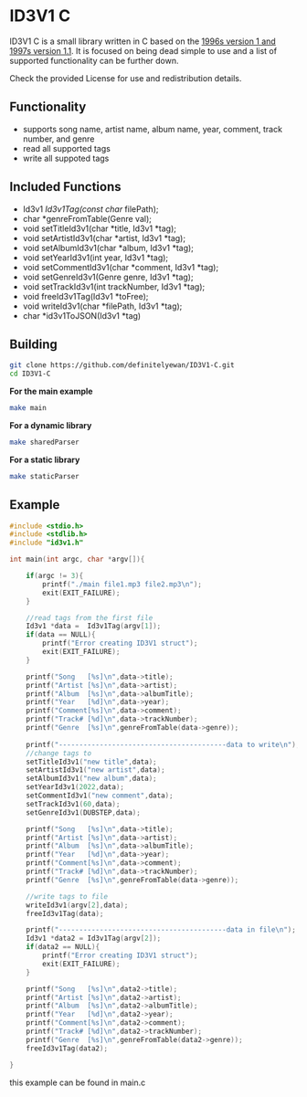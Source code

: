 # ID3V1 C
ID3V1 C is a small library written in C based on the [1996s version 1 and 1997s version 1.1](https://id3.org/ID3v1). It is focused on being dead simple to use and a list of supported functionality can be further down.

Check the provided License for use and redistribution details.

## Functionality
- supports song name, artist name, album name, year, comment, track number, and genre
- read all supported tags
- write all suppoted tags

## Included Functions
- Id3v1 *Id3v1Tag(const char* filePath);
- char *genreFromTable(Genre val);
- void setTitleId3v1(char *title, Id3v1 *tag);
- void setArtistId3v1(char *artist, Id3v1 *tag);
- void setAlbumId3v1(char *album, Id3v1 *tag);
- void setYearId3v1(int year, Id3v1 *tag);
- void setCommentId3v1(char *comment, Id3v1 *tag);
- void setGenreId3v1(Genre genre, Id3v1 *tag);
- void setTrackId3v1(int trackNumber, Id3v1 *tag);
- void freeId3v1Tag(Id3v1 *toFree);
- void writeId3v1(char *filePath, Id3v1 *tag);
- char *id3v1ToJSON(Id3v1 *tag)

## Building 

```bash
git clone https://github.com/definitelyewan/ID3V1-C.git
cd ID3V1-C
```
**For the main example**
```bash
make main
```
**For a dynamic library**
```bash
make sharedParser
```
**For a static library**
```bash
make staticParser
```
## Example
```C
#include <stdio.h>
#include <stdlib.h>
#include "id3v1.h"

int main(int argc, char *argv[]){

    if(argc != 3){
        printf("./main file1.mp3 file2.mp3\n");
        exit(EXIT_FAILURE);
    }

    //read tags from the first file
    Id3v1 *data =  Id3v1Tag(argv[1]);
    if(data == NULL){
        printf("Error creating ID3V1 struct");
        exit(EXIT_FAILURE);
    }

    printf("Song   [%s]\n",data->title);
    printf("Artist [%s]\n",data->artist);
    printf("Album  [%s]\n",data->albumTitle);
    printf("Year   [%d]\n",data->year);
    printf("Comment[%s]\n",data->comment);
    printf("Track# [%d]\n",data->trackNumber);
    printf("Genre  [%s]\n",genreFromTable(data->genre));
    
    printf("-----------------------------------------data to write\n");
    //change tags to 
    setTitleId3v1("new title",data);
    setArtistId3v1("new artist",data);
    setAlbumId3v1("new album",data);
    setYearId3v1(2022,data);
    setCommentId3v1("new comment",data);
    setTrackId3v1(60,data);
    setGenreId3v1(DUBSTEP,data);

    printf("Song   [%s]\n",data->title);
    printf("Artist [%s]\n",data->artist);
    printf("Album  [%s]\n",data->albumTitle);
    printf("Year   [%d]\n",data->year);
    printf("Comment[%s]\n",data->comment);
    printf("Track# [%d]\n",data->trackNumber);
    printf("Genre  [%s]\n",genreFromTable(data->genre));

    //write tags to file
    writeId3v1(argv[2],data);
    freeId3v1Tag(data);

    printf("-----------------------------------------data in file\n");
    Id3v1 *data2 = Id3v1Tag(argv[2]);
    if(data2 == NULL){
        printf("Error creating ID3V1 struct");
        exit(EXIT_FAILURE);
    }

    printf("Song   [%s]\n",data2->title);
    printf("Artist [%s]\n",data2->artist);
    printf("Album  [%s]\n",data2->albumTitle);
    printf("Year   [%d]\n",data2->year);
    printf("Comment[%s]\n",data2->comment);
    printf("Track# [%d]\n",data2->trackNumber);
    printf("Genre  [%s]\n",genreFromTable(data2->genre));
    freeId3v1Tag(data2);

}
```
this example can be found in main.c
